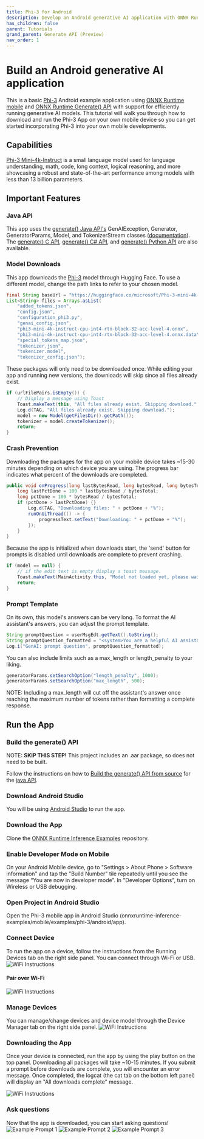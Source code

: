```yaml
---
title: Phi-3 for Android
description: Develop an Android generative AI application with ONNX Runtime
has_children: false
parent: Tutorials
grand_parent: Generate API (Preview)
nav_order: 1
---
```


# Build an Android generative AI application
This is a basic [Phi-3](https://huggingface.co/microsoft/Phi-3-mini-4k-instruct) Android example application using [ONNX Runtime mobile](https://onnxruntime.ai/docs/tutorials/mobile/) and [ONNX Runtime Generate() API](https://github.com/microsoft/onnxruntime-genai) with support for efficiently running generative AI models. This tutorial will walk you through how to download and run the Phi-3 App on your own mobile device so you can get started incorporating Phi-3 into your own mobile developments.  

## Capabilities
[Phi-3 Mini-4k-Instruct](https://huggingface.co/microsoft/Phi-3-mini-4k-instruct) is a small language model used for language understanding, math, code, long context, logical reasoning, and more showcasing a robust and state-of-the-art performance among models with less than 13 billion parameters.

## Important Features

### Java API
This app uses the [generate() Java API's](https://github.com/microsoft/onnxruntime-genai/tree/main/src/java/src/main/java/ai/onnxruntime/genai) GenAIException, Generator, GeneratorParams, Model, and TokenizerStream classes ([documentation](https://onnxruntime.ai/docs/genai/api/java.html)). The [generate() C API](https://onnxruntime.ai/docs/genai/api/c.html), [generate() C# API](https://onnxruntime.ai/docs/genai/api/csharp.html), and [generate() Python API](https://onnxruntime.ai/docs/genai/api/python.html) are also available.

### Model Downloads
This app downloads the [Phi-3](https://huggingface.co/microsoft/Phi-3-mini-4k-instruct) model through Hugging Face. To use a different model, change the path links to refer to your chosen model.
```java
final String baseUrl = "https://huggingface.co/microsoft/Phi-3-mini-4k-instruct-onnx/resolve/main/cpu_and_mobile/cpu-int4-rtn-block-32-acc-level-4/";
List<String> files = Arrays.asList(
    "added_tokens.json",
    "config.json",
    "configuration_phi3.py",
    "genai_config.json",
    "phi3-mini-4k-instruct-cpu-int4-rtn-block-32-acc-level-4.onnx",
    "phi3-mini-4k-instruct-cpu-int4-rtn-block-32-acc-level-4.onnx.data",
    "special_tokens_map.json",
    "tokenizer.json",
    "tokenizer.model",
    "tokenizer_config.json");
```
These packages will only need to be downloaded once. While editing your app and running new versions, the downloads will skip since all files already exist.
```java
if (urlFilePairs.isEmpty()) {
    // Display a message using Toast
    Toast.makeText(this, "All files already exist. Skipping download.", Toast.LENGTH_SHORT).show();
    Log.d(TAG, "All files already exist. Skipping download.");
    model = new Model(getFilesDir().getPath());
    tokenizer = model.createTokenizer();
    return;
}
```
### Crash Prevention
Downloading the packages for the app on your mobile device takes ~15-30 minutes depending on which device you are using. The progress bar indicates what percent of the downloads are completed. 
```java
public void onProgress(long lastBytesRead, long bytesRead, long bytesTotal) {
    long lastPctDone = 100 * lastBytesRead / bytesTotal;
    long pctDone = 100 * bytesRead / bytesTotal;
    if (pctDone > lastPctDone) {}
        Log.d(TAG, "Downloading files: " + pctDone + "%");
        runOnUiThread(() -> {
            progressText.setText("Downloading: " + pctDone + "%");
        });
    }
}
```
Because the app is initialized when downloads start, the 'send' button for prompts is disabled until downloads are complete to prevent crashing.
```java
if (model == null) {
    // if the edit text is empty display a toast message.
    Toast.makeText(MainActivity.this, "Model not loaded yet, please wait...", Toast.LENGTH_SHORT).show();
    return;
}
```

### Prompt Template
On its own, this model's answers can be very long. To format the AI assistant's answers, you can adjust the prompt template. 
```java
String promptQuestion = userMsgEdt.getText().toString();
String promptQuestion_formatted = "<system>You are a helpful AI assistant. Answer in two paragraphs or less<|end|><|user|>"+promptQuestion+"<|end|>\n<assistant|>";
Log.i("GenAI: prompt question", promptQuestion_formatted);
```
You can also include limits such as a max_length or length_penalty to your liking. 
```java
generatorParams.setSearchOption("length_penalty", 1000);
generatorParams.setSearchOption("max_length", 500);
```
NOTE: Including a max_length will cut off the assistant's answer once reaching the maximum number of tokens rather than formatting a complete response.

## Run the App
### Build the generate() API
NOTE: **SKIP THIS STEP!** This project includes an .aar package, so does not need to be built. 

Follow the instructions on how to [Build the generate() API from source](https://onnxruntime.ai/docs/genai/howto/build-from-source.html) for the [java API](https://onnxruntime.ai/docs/genai/api/java.html).

### Download Android Studio
You will be using [Android Studio](https://developer.android.com/studio) to run the app.

### Download the App
Clone the [ONNX Runtime Inference Examples](https://github.com/microsoft/onnxruntime-inference-examples/tree/c29d8edd6d010a2649d69f84f54539f1062d776d) repository.

### Enable Developer Mode on Mobile
On your Android Mobile device, go to "Settings > About Phone > Software information" and tap the "Build Number" tile repeatedly until you see the message “You are now in developer mode”. In "Developer Options", turn on Wireless or USB debugging.

### Open Project in Android Studio
Open the Phi-3 mobile app in Android Studio (onnxruntime-inference-examples/mobile/examples/phi-3/android/app).

### Connect Device
To run the app on a device, follow the instructions from the Running Devices tab on the right side panel. You can connect through Wi-Fi or USB.
![WiFi Instructions](../../../images/phi3_MobileTutorial_RunDevice.png)
#### Pair over Wi-Fi
![WiFi Instructions](../../../images/phi3_MobileTutorial_WiFi.png)

### Manage Devices
You can manage/change devices and device model through the Device Manager tab on the right side panel.
![WiFi Instructions](../../../images/phi3_MobileTutorial_DeviceManager.png)

### Downloading the App
Once your device is connected, run the app by using the play button on the top panel. Downloading all packages will take ~10-15 minutes. If you submit a prompt before downloads are complete, you will encounter an error message. Once completed, the logcat (the cat tab on the bottom left panel) will display an "All downloads complete" message.

![WiFi Instructions](../../../images/phi3_MobileTutorial_Error.png)

### Ask questions
Now that the app is downloaded, you can start asking questions!
![Example Prompt 1](../../../images/phi3_MobileTutorial_ex1.png)
![Example Prompt 2](../../../images/phi3_MobileTutorial_ex2.png)
![Example Prompt 3](../../../images/phi3_MobileTutorial_ex3.png)

